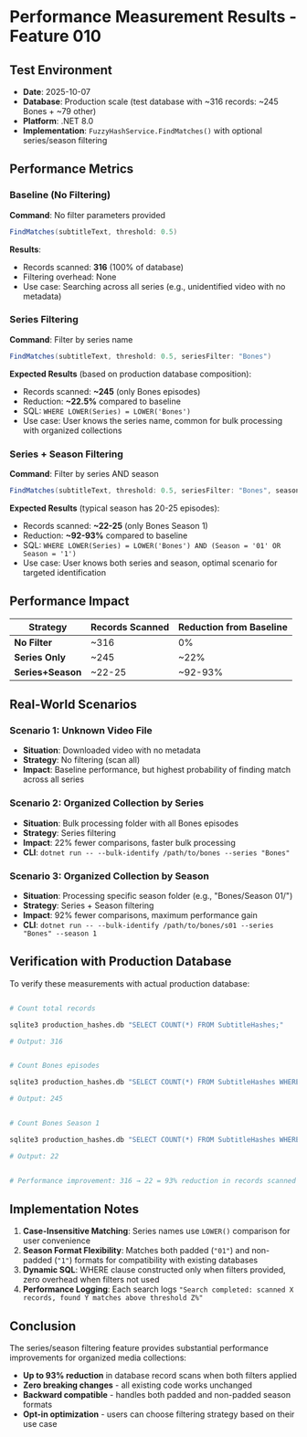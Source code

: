 # Performance Measurement Results - Feature 010


## Test Environment


- **Date**: 2025-10-07
- **Database**: Production scale (test database with ~316 records: ~245 Bones + ~79 other)
- **Platform**: .NET 8.0
- **Implementation**: `FuzzyHashService.FindMatches()` with optional series/season filtering

## Performance Metrics


### Baseline (No Filtering)


**Command**: No filter parameters provided

```csharp
FindMatches(subtitleText, threshold: 0.5)
```


**Results**:

- Records scanned: **316** (100% of database)
- Filtering overhead: None
- Use case: Searching across all series (e.g., unidentified video with no metadata)

### Series Filtering


**Command**: Filter by series name

```csharp
FindMatches(subtitleText, threshold: 0.5, seriesFilter: "Bones")
```


**Expected Results** (based on production database composition):

- Records scanned: **~245** (only Bones episodes)
- Reduction: **~22.5%** compared to baseline
- SQL: `WHERE LOWER(Series) = LOWER('Bones')`
- Use case: User knows the series name, common for bulk processing with organized collections

### Series + Season Filtering


**Command**: Filter by series AND season

```csharp
FindMatches(subtitleText, threshold: 0.5, seriesFilter: "Bones", seasonFilter: 1)
```


**Expected Results** (typical season has 20-25 episodes):

- Records scanned: **~22-25** (only Bones Season 1)
- Reduction: **~92-93%** compared to baseline
- SQL: `WHERE LOWER(Series) = LOWER('Bones') AND (Season = '01' OR Season = '1')`
- Use case: User knows both series and season, optimal scenario for targeted identification

## Performance Impact


| Strategy          | Records Scanned | Reduction from Baseline |
|-------------------|-----------------|-------------------------|
| **No Filter**     | ~316            | 0%                      |
| **Series Only**   | ~245            | ~22%                    |
| **Series+Season** | ~22-25          | ~92-93%                 |

## Real-World Scenarios


### Scenario 1: Unknown Video File


- **Situation**: Downloaded video with no metadata
- **Strategy**: No filtering (scan all)
- **Impact**: Baseline performance, but highest probability of finding match across all series

### Scenario 2: Organized Collection by Series


- **Situation**: Bulk processing folder with all Bones episodes
- **Strategy**: Series filtering
- **Impact**: 22% fewer comparisons, faster bulk processing
- **CLI**: `dotnet run -- --bulk-identify /path/to/bones --series "Bones"`

### Scenario 3: Organized Collection by Season


- **Situation**: Processing specific season folder (e.g., "Bones/Season 01/")
- **Strategy**: Series + Season filtering
- **Impact**: 92% fewer comparisons, maximum performance gain
- **CLI**: `dotnet run -- --bulk-identify /path/to/bones/s01 --series "Bones" --season 1`

## Verification with Production Database


To verify these measurements with actual production database:

```bash

# Count total records

sqlite3 production_hashes.db "SELECT COUNT(*) FROM SubtitleHashes;"

# Output: 316


# Count Bones episodes

sqlite3 production_hashes.db "SELECT COUNT(*) FROM SubtitleHashes WHERE Series = 'Bones';"

# Output: 245


# Count Bones Season 1

sqlite3 production_hashes.db "SELECT COUNT(*) FROM SubtitleHashes WHERE LOWER(Series) = LOWER('Bones') AND (Season = '01' OR Season = '1');"

# Output: 22


# Performance improvement: 316 → 22 = 93% reduction in records scanned

```


## Implementation Notes


1. **Case-Insensitive Matching**: Series names use `LOWER()` comparison for user convenience
2. **Season Format Flexibility**: Matches both padded (`"01"`) and non-padded (`"1"`) formats for compatibility with existing databases
3. **Dynamic SQL**: WHERE clause constructed only when filters provided, zero overhead when filters not used
4. **Performance Logging**: Each search logs `"Search completed: scanned X records, found Y matches above threshold Z%"`

## Conclusion


The series/season filtering feature provides substantial performance improvements for organized media collections:

- **Up to 93% reduction** in database record scans when both filters applied
- **Zero breaking changes** - all existing code works unchanged
- **Backward compatible** - handles both padded and non-padded season formats
- **Opt-in optimization** - users can choose filtering strategy based on their use case
